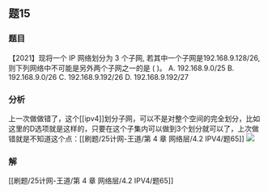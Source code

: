 ## 题15
### 题目
【2021】现将一个 IP 网络划分为 3 个子网, 若其中一个子网是192.168.9.128/26, 则下列网络中不可能是另外两个子网之一的是 ( )。
A. 192.168.9.0/25 
B. 192.168.9.0/26
C. 192.168.9.192/26 
D. 192.168.9.192/27
### 分析
上一次做做错了，这个[[ipv4]]划分子网，可以不是对整个空间的完全划分，比如这里的D选项就是这样的，只要在这个子集内可以做到3个划分就可以了，上次做错就是不知道这个点：[[刷题/25计网-王道/第 4 章 网络层/4.2 IPV4/题65]]
![](https://img.hwenyi.tech/202411222141645.webp)
### 解
[[刷题/25计网-王道/第 4 章 网络层/4.2 IPV4/题65]]